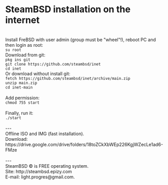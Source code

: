 <h1> SteamBSD installation on the internet </h1>
<br>Install FreBSD with user admin (group must be "wheel"!), reboot PC and then login as root:
<br><code>su root</code>
<br>Download from git: 
<br><code>pkg ins git</code>
<br><code>git clone https://github.com/steambsd/inet</code>
<br><code>cd inet</code>
<br>Or download without install git:
<br><code>fetch https://github.com/steambsd/inet/archive/main.zip</code>
<br><code>unzip main.zip</code>
<br><code>cd inet-main</code>
<br>
<br>Add permission:
<br><code>chmod 755 start</code>
<br> 
<br>Finally, run it:
<br><code>./start</code>
<br> 
<br>---
<br>Offline ISO and IMG (fast installation).
<br>Download: https://drive.google.com/drive/folders/18toZCkXbWEp226KgjWZecLe1ad6-FMze
<br> 
<br>---
<br>SteamBSD © is FREE operating system.
<br>Site: http://steambsd.epizy.com
<br>E-mail: light.progres@gmail.com.
